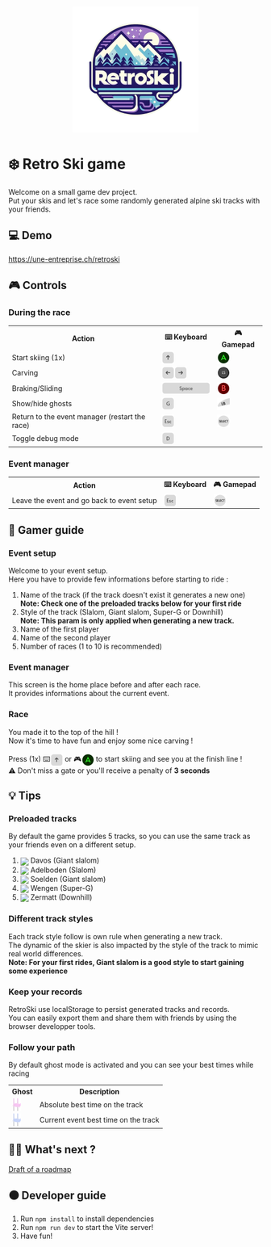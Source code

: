 <p align="center">
  <img src="src/images/logos/small_logo.png"/>
</p>

# ❄️ Retro Ski game
Welcome on a small game dev project.<br>
Put your skis and let's race some randomly generated alpine ski tracks with your friends.

## 💻 Demo
https://une-entreprise.ch/retroski

## 🎮 Controls
### During the race
<table>
  <tr>
    <th>Action</th>
    <th>⌨️ Keyboard</th>
    <th>🎮 Gamepad</th>
  </tr>
  <tr>
    <td>Start skiing (1x)</td>
    <td><img src="src/images/icons/keyboard_arrow_up.png" valign="bottom"/></td>
    <td><img src="src/images/icons/gamepad_a.png" valign="bottom"/></td>
  </tr>
  <tr>
    <td>Carving</td>
    <td><img src="src/images/icons/keyboard_arrow_left.png" valign="bottom"/><img src="src/images/icons/keyboard_arrow_right.png" valign="bottom"/></td>
    <td><img src="src/images/icons/gamepad_left_stick.png" valign="bottom"/></td>
  </tr>
  <tr>
    <td>Braking/Sliding</td>
    <td><img src="src/images/icons/keyboard_space.png" valign="bottom"/></td>
    <td><img src="src/images/icons/gamepad_b.png" valign="bottom"/></td>
  </tr>
  <tr>
    <td>Show/hide ghosts</td>
    <td><img src="src/images/icons/keyboard_g.png" valign="bottom"/></td>
    <td><img src="src/images/icons/gamepad_left_bumper.png" valign="bottom"/></td>
  </tr>
  <tr>
    <td>Return to the event manager (restart the race)</td>
    <td><img src="src/images/icons/keyboard_exit.png" valign="bottom"/></td>
    <td><img src="src/images/icons/gamepad_select.png" valign="bottom"/></td>
  </tr>
  <tr>
    <td>Toggle debug mode</td>
    <td><img src="src/images/icons/keyboard_d.png" valign="bottom"/></td>
    <td></td>
  </tr>
</table>

### Event manager
<table>
  <tr>
    <th>Action</th>
    <th>⌨️ Keyboard</th>
    <th>🎮 Gamepad</th>
  </tr>
  <tr>
    <td>Leave the event and go back to event setup</td>
    <td><img src="src/images/icons/keyboard_exit.png" valign="bottom"/></td>
    <td><img src="src/images/icons/gamepad_select.png" valign="bottom"/></td>
  </tr>
</table>

## 📘 Gamer guide
### Event setup
Welcome to your event setup.<br>
Here you have to provide few informations before starting to ride :
1. Name of the track (if the track doesn't exist it generates a new one)<br>
<b>Note: Check one of the preloaded tracks below for your first ride</b>
2. Style of the track (Slalom, Giant slalom, Super-G or Downhill)<br>
<b>Note: This param is only applied when generating a new track.</b>
3. Name of the first player
4. Name of the second player
5. Number of races (1 to 10 is recommended)
### Event manager
This screen is the home place before and after each race.<br>
It provides informations about the current event.
### Race
You made it to the top of the hill !<br>
Now it's time to have fun and enjoy some nice carving !<br><br>
Press (1x) ⌨️<img src="src/images/icons/keyboard_arrow_up.png" valign="bottom"/> or 🎮<img src="src/images/icons/gamepad_a.png" valign="bottom"/> to start skiing and see you at the finish line !<br>
⚠️ Don't miss a gate or you'll receive a penalty of <b>3 seconds</b>

## 💡 Tips
### Preloaded tracks
By default the game provides 5 tracks, so you can use the same track as your friends even on a different setup.
1. <img src="https://www.kidlink.org/icons/f0-ch.gif" valign="middle"/> Davos (Giant slalom)
2. <img src="https://www.kidlink.org/icons/f0-ch.gif" valign="middle"/> Adelboden (Slalom)
3. <img src="https://www.kidlink.org/icons/f0-at.gif" valign="middle"/> Soelden (Giant slalom)
4. <img src="https://www.kidlink.org/icons/f0-ch.gif" valign="middle"/> Wengen (Super-G)
5. <img src="https://www.kidlink.org/icons/f0-ch.gif" valign="middle"/> Zermatt (Downhill)

### Different track styles
Each track style follow is own rule when generating a new track.<br>
The dynamic of the skier is also impacted by the style of the track to mimic real world differences.<br>
<b>Note: For your first rides, Giant slalom is a good style to start gaining some experience</b>

### Keep your records
RetroSki use localStorage to persist generated tracks and records.<br> 
You can easily export them and share them with friends by using the browser developper tools.

### Follow your path
By default ghost mode is activated and you can see your best times while racing<br>
<table>
  <tr>
    <th>Ghost</th>
    <th>Description</th>
  </tr>
  <tr>
    <td><img src="src/images/icons/global_record_ghost.png" valign="bottom"/></td>
    <td>Absolute best time on the track</td>
  </tr>
  <tr>
    <td><img src="src/images/icons/event_record_ghost.png" valign="bottom"/></td>
    <td>Current event best time on the track</td>
  </tr>
</table>

## 👷‍♂️ What's next ?
<a href="roadmap.md">Draft of a roadmap</a>

## ⚫ Developer guide
1. Run `npm install` to install dependencies
2. Run `npm run dev` to start the Vite server!
3. Have fun!

